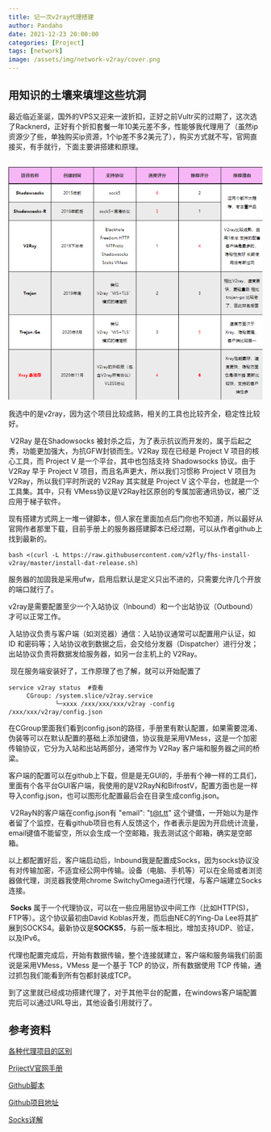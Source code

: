 ```yaml
---
title: 记一次v2ray代理搭建
author: Pandaho
date: 2021-12-23 20:00:00 
categories: [Project] 
tags: [network]
image: /assets/img/network-v2ray/cover.png
---
```





## 用知识的土壤来填埋这些坑洞

​	最近临近圣诞，国外的VPS又迎来一波折扣，正好之前Vultr买的过期了，这次选了Racknerd，正好有个折扣套餐一年10美元差不多，性能够我代理用了（虽然ip资源少了些，单独购买ip资源，1个ip差不多2美元了），购买方式就不写，官网直接买，有手就行，下面主要讲搭建和原理。

​	![附图几种代理项目](/assets/img/network-v2ray/1.png)

我选中的是v2ray，因为这个项目比较成熟，相关的工具也比较齐全，稳定性比较好。

​	V2Ray 是在Shadowsocks 被封杀之后，为了表示抗议而开发的，属于后起之秀，功能更加强大，为抗GFW封锁而生。V2Ray 现在已经是 Project V 项目的核心工具，而 Project V 是一个平台，其中也包括支持 Shadowsocks 协议。由于 V2Ray 早于 Project V 项目，而且名声更大，所以我们习惯称 Project V 项目为 V2Ray，所以我们平时所说的 V2Ray 其实就是 Project V 这个平台，也就是一个工具集。其中，只有 VMess协议是V2Ray社区原创的专属加密通讯协议，被广泛应用于梯子软件。

​	现有搭建方式网上一堆一键脚本，但人家在里面加点后门你也不知道，所以最好从官网作者那里下载，目前手册上的服务器搭建脚本已经过期，可以从作者github上找到最新的。

```shell
bash <(curl -L https://raw.githubusercontent.com/v2fly/fhs-install-v2ray/master/install-dat-release.sh)
```

服务器的加固我是采用ufw，启用后默认是定义只出不进的，只需要允许几个开放的端口就行了。

v2ray是需要配置至少一个入站协议（Inbound）和一个出站协议（Outbound）才可以正常工作。

​	入站协议负责与客户端（如浏览器）通信：入站协议通常可以配置用户认证，如 ID 和密码等；入站协议收到数据之后，会交给分发器（Dispatcher）进行分发；出站协议负责将数据发给服务器，如另一台主机上的 V2Ray。

​	现在服务端安装好了，工作原理了也了解，就可以开始配置了

```shell
service v2ray status  #查看
     CGroup: /system.slice/v2ray.service
             └─xxxx /xxx/xxx/xxx/v2ray -config /xxx/xxx/v2ray/config.json
```

在CGroup里面我们看到config.json的路径，手册里有默认配置，如果需要混淆、伪装等可以在默认配置的基础上添加键值，协议我是采用VMess，这是一个加密传输协议，它分为入站和出站两部分，通常作为 V2Ray 客户端和服务器之间的桥梁。

​	客户端的配置可以在github上下载，但是是无GUI的，手册有个神一样的工具们，里面有个各平台GUI客户端，我使用的是V2RayN和BifrostV，配置方面也是一样导入config.json，也可以图形化配置最后会在目录生成config.json。

​	V2RayN的客户端在config.json有 "email": "t@t.tt" 这个键值，一开始以为是作者留了个监控，在看github项目也有人反馈这个，作者表示是因为开启统计流量，email键值不能留空，所以会生成一个空邮箱，我去测试这个邮箱，确实是空邮箱。

​	以上都配置好后，客户端启动后，Inbound我是配置成Socks，因为socks协议没有对传输加密，不适宜经公网中传输。设备（电脑、手机等）可以在全局或者浏览器做代理，浏览器我使用chrome SwitchyOmega进行代理，与客户端建立Socks连接。

​	**Socks** 属于一个代理协议，可以在一些应用层协议中间工作（比如HTTP(S)，FTP等）。这个协议最初由David Koblas开发，而后由NEC的Ying-Da Lee将其扩展到SOCKS4。最新协议是**SOCKS5**，与前一版本相比，增加支持UDP、验证，以及IPv6。

​	代理也配置完成后，开始有数据传输，整个连接就建立，客户端和服务端我们前面说是采用VMess，VMess 是一个基于 TCP 的协议，所有数据使用 TCP 传输，通过抓包我们能看到所有包都封装成TCP。 

​	到了这里就已经成功搭建代理了，对于其他平台的配置，在windows客户端配置完后可以通过URL导出，其他设备引用就行了。



## 参考资料

[各种代理项目的区别](https://www.lbtlm.com/archives/167)

[PrijectV官网手册](https://www.atzlinux.com/doc/v/v2ray/)

[Github脚本](https://github.com/v2fly/fhs-install-v2ray)

[Github项目地址](https://github.com/v2fly/v2ray-core/releases)

[Socks详解](https://segmentfault.com/a/1190000038498680)
